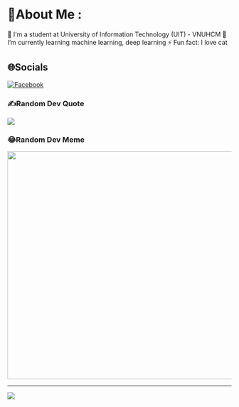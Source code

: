 # 💫About Me :
🔭 I'm a student at University of Information Technology (UIT) - VNUHCM
🌱 I’m currently learning machine learning, deep learning
⚡ Fun fact: I love cat 


## 🌐Socials
[![Facebook](https://img.shields.io/badge/Facebook-%231877F2.svg?logo=Facebook&logoColor=white)](https://facebook.com//nptq.100203) 

### ✍️Random Dev Quote
![](https://quotes-github-readme.vercel.app/api?type=horizontal&theme=radical)

### 😂Random Dev Meme
<img src="https://random-memer.herokuapp.com/" width="512px"/>

---
[![](https://visitcount.itsvg.in/api?id=trucquynhne10&icon=0&color=0)](https://visitcount.itsvg.in)
